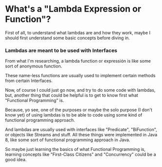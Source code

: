 # What's a "Lambda Expression or Function"?
First of all, to understand what lambdas are and how they work, maybe I should first understand some basic concepts before diving in.

### Lambdas are meant to be used with Interfaces
From what I'm researching, a lambda function or expressión is like some sort of anonymous function.

These name-less functions are usually used to implement certain methods from certain Interfaces.

Now, of course I could just go now, and try to do some code with lambdas, but, another thing that could be helpful is to get to know first what "Functional Programming" is.

Because, yo see, one of the purposes or maybe the solo purpose (I don't know yet) of using lambdas is to be able to code using some kind of functional programming approach.

And lambdas are usually used with interfaces like "Predicate", "BiFunction", or objects like Streams and stuff. All these things were implemented in Java 8, like some sort of functional programming approach in Java.

So maybe just learning the basics of what Functional Programming is, learning concepts like "First-Class Citizens" and "Concurrency" could be a good idea.


